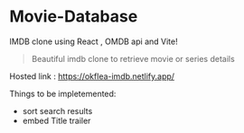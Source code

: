 # Movie-Database
IMDB clone using React , OMDB api and Vite!
> Beautiful imdb clone to retrieve movie or series details 

Hosted link : https://okflea-imdb.netlify.app/

Things to be impletemented:
* sort search results
* embed Title trailer
